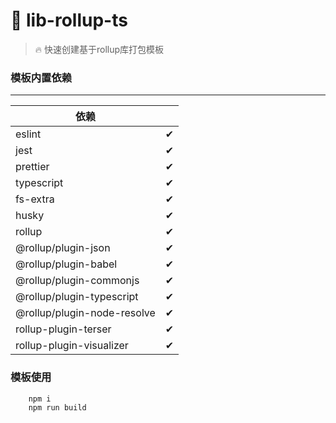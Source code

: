 # 🚀 lib-rollup-ts

> 🔥 快速创建基于rollup库打包模板

### 模板内置依赖
___
|  依赖   |   |
|  ----  | ----  |
| eslint  | ✔ |
| jest  | ✔ |
| prettier  | ✔ |
| typescript  | ✔ |
| fs-extra  | ✔ |
| husky  | ✔ |
| rollup  | ✔ |
| @rollup/plugin-json  | ✔ |
| @rollup/plugin-babel  | ✔ |
| @rollup/plugin-commonjs  | ✔ |
| @rollup/plugin-typescript  | ✔ |
| @rollup/plugin-node-resolve | ✔ |
| rollup-plugin-terser  | ✔ |
| rollup-plugin-visualizer | ✔ |

### 模板使用
```
    npm i
    npm run build
```
